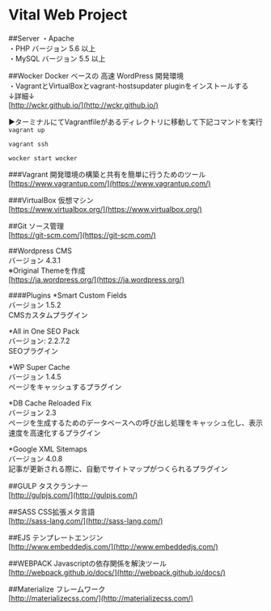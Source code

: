 # Vital Web Project

##Server
・Apache   
・PHP バージョン 5.6 以上  
・MySQL   バージョン 5.5 以上  

##Wocker
Docker ベースの 高速 WordPress 開発環境  
・VagrantとVirtualBoxとvagrant-hostsupdater pluginをインストールする  
↓詳細↓  
[http://wckr.github.io/](http://wckr.github.io/)  

▶︎ターミナルにてVagrantfileがあるディレクトリに移動して下記コマンドを実行  
`vagrant up`

`vagrant ssh`

`wocker start wocker`

###Vagrant
開発環境の構築と共有を簡単に行うためのツール  
[https://www.vagrantup.com/](https://www.vagrantup.com/)  

###VirtualBox
仮想マシン  
[https://www.virtualbox.org/](https://www.virtualbox.org/)  

##Git
ソース管理  
[https://git-scm.com/](https://git-scm.com/) 

##Wordpress
CMS  
バージョン 4.3.1   
※Original Themeを作成  
[https://ja.wordpress.org/](https://ja.wordpress.org/)  

####Plugins
*Smart Custom Fields   
バージョン 1.5.2   
CMSカスタムプラグイン  

*All in One SEO Pack   
バージョン: 2.2.7.2  
SEOプラグイン  

*WP Super Cache  
バージョン 1.4.5   
ページをキャッシュするプラグイン  

*DB Cache Reloaded Fix  
バージョン 2.3  
ページを生成するためのデータベースへの呼び出し処理をキャッシュ化し、表示速度を高速化するプラグイン  

*Google XML Sitemaps  
バージョン 4.0.8   
記事が更新される際に、自動でサイトマップがつくられるプラグイン  

##GULP
タスクランナー  
[http://gulpjs.com/](http://gulpjs.com/)  

##SASS
CSS拡張メタ言語  
[http://sass-lang.com/](http://sass-lang.com/)  

##EJS
テンプレートエンジン  
[http://www.embeddedjs.com/](http://www.embeddedjs.com/)  

##WEBPACK
Javascriptの依存関係を解決ツール  
[http://webpack.github.io/docs/](http://webpack.github.io/docs/)  

##Materialize
フレームワーク  
[http://materializecss.com/](http://materializecss.com/)  






